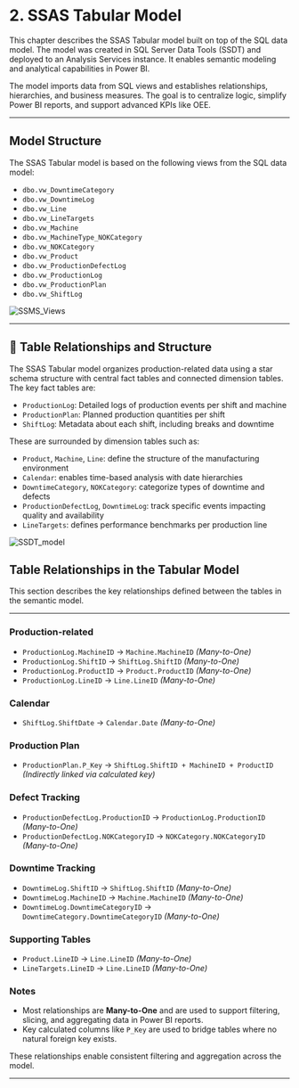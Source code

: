 # 2. SSAS Tabular Model

This chapter describes the SSAS Tabular model built on top of the SQL data model. The model was created in SQL Server Data Tools (SSDT) and deployed to an Analysis Services instance. It enables semantic modeling and analytical capabilities in Power BI.

The model imports data from SQL views and establishes relationships, hierarchies, and business measures. The goal is to centralize logic, simplify Power BI reports, and support advanced KPIs like OEE.

---

## Model Structure

The SSAS Tabular model is based on the following views from the SQL data model:


-  `dbo.vw_DowntimeCategory`
-  `dbo.vw_DowntimeLog`
-  `dbo.vw_Line`
-  `dbo.vw_LineTargets`
-  `dbo.vw_Machine`
-  `dbo.vw_MachineType_NOKCategory`
-  `dbo.vw_NOKCategory`
-  `dbo.vw_Product`
-  `dbo.vw_ProductionDefectLog`
-  `dbo.vw_ProductionLog`
-  `dbo.vw_ProductionPlan`
-  `dbo.vw_ShiftLog`

![SSMS_Views](https://github.com/user-attachments/assets/3487a38b-2a26-4856-af2b-74e35bf43219)


---

## 🔗 Table Relationships and Structure

The SSAS Tabular model organizes production-related data using a star schema structure with central fact tables and connected dimension tables. The key fact tables are:

- `ProductionLog`: Detailed logs of production events per shift and machine
- `ProductionPlan`: Planned production quantities per shift
- `ShiftLog`: Metadata about each shift, including breaks and downtime

These are surrounded by dimension tables such as:

- `Product`, `Machine`, `Line`: define the structure of the manufacturing environment
- `Calendar`: enables time-based analysis with date hierarchies
- `DowntimeCategory`, `NOKCategory`: categorize types of downtime and defects
- `ProductionDefectLog`, `DowntimeLog`: track specific events impacting quality and availability
- `LineTargets`: defines performance benchmarks per production line


![SSDT_model](https://github.com/user-attachments/assets/a32f6327-37f7-4297-93c0-5c7e4dddac3e)


##  Table Relationships in the Tabular Model

This section describes the key relationships defined between the tables in the semantic model.

---

### Production-related

- `ProductionLog.MachineID` → `Machine.MachineID` *(Many-to-One)*
- `ProductionLog.ShiftID` → `ShiftLog.ShiftID` *(Many-to-One)*
- `ProductionLog.ProductID` → `Product.ProductID` *(Many-to-One)*
- `ProductionLog.LineID` → `Line.LineID` *(Many-to-One)*

### Calendar

- `ShiftLog.ShiftDate` → `Calendar.Date` *(Many-to-One)*


### Production Plan

- `ProductionPlan.P_Key` → `ShiftLog.ShiftID + MachineID + ProductID` *(Indirectly linked via calculated key)*



### Defect Tracking

- `ProductionDefectLog.ProductionID` → `ProductionLog.ProductionID` *(Many-to-One)*
- `ProductionDefectLog.NOKCategoryID` → `NOKCategory.NOKCategoryID` *(Many-to-One)*



### Downtime Tracking

- `DowntimeLog.ShiftID` → `ShiftLog.ShiftID` *(Many-to-One)*
- `DowntimeLog.MachineID` → `Machine.MachineID` *(Many-to-One)*
- `DowntimeLog.DowntimeCategoryID` → `DowntimeCategory.DowntimeCategoryID` *(Many-to-One)*


### Supporting Tables

- `Product.LineID` → `Line.LineID` *(Many-to-One)*
- `LineTargets.LineID` → `Line.LineID` *(Many-to-One)*



### Notes

- Most relationships are **Many-to-One** and are used to support filtering, slicing, and aggregating data in Power BI reports.
- Key calculated columns like `P_Key` are used to bridge tables where no natural foreign key exists.



These relationships enable consistent filtering and aggregation across the model.

---

